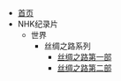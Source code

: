 - [首页](README.md)
- NHK纪录片
  - 世界
    - 丝绸之路系列
      - [丝绸之路第一部](NHK纪录片/01.世界/01.丝绸之路系列/丝绸之路第一部.md)
      - [丝绸之路第二部](NHK纪录片/01.世界/01.丝绸之路系列/丝绸之路第二部.md)


